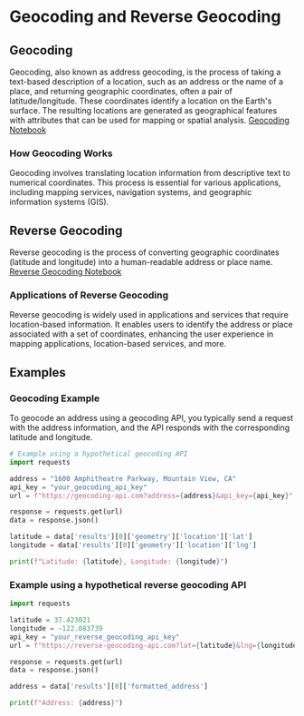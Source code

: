 # Geocoding and Reverse Geocoding

## Geocoding

Geocoding, also known as address geocoding, is the process of taking a text-based description of a location, such as an address or the name of a place, and returning geographic coordinates, often a pair of latitude/longitude. These coordinates identify a location on the Earth's surface. The resulting locations are generated as geographical features with attributes that can be used for mapping or spatial analysis. <a href="https://github.com/oechenique/geocoding/blob/main/Notebook/geocoding.ipynb" target="_blank">Geocoding Notebook</a>

### How Geocoding Works

Geocoding involves translating location information from descriptive text to numerical coordinates. This process is essential for various applications, including mapping services, navigation systems, and geographic information systems (GIS).

## Reverse Geocoding

Reverse geocoding is the process of converting geographic coordinates (latitude and longitude) into a human-readable address or place name. <a href="https://github.com/oechenique/geocoding/blob/main/Notebook/reverse_geocoding.ipynb" target="_blank">Reverse Geocoding Notebook</a>


### Applications of Reverse Geocoding

Reverse geocoding is widely used in applications and services that require location-based information. It enables users to identify the address or place associated with a set of coordinates, enhancing the user experience in mapping applications, location-based services, and more.

## Examples

### Geocoding Example

To geocode an address using a geocoding API, you typically send a request with the address information, and the API responds with the corresponding latitude and longitude.

```python
# Example using a hypothetical geocoding API
import requests

address = "1600 Amphitheatre Parkway, Mountain View, CA"
api_key = "your_geocoding_api_key"
url = f"https://geocoding-api.com?address={address}&api_key={api_key}"

response = requests.get(url)
data = response.json()

latitude = data['results'][0]['geometry']['location']['lat']
longitude = data['results'][0]['geometry']['location']['lng']

print(f"Latitude: {latitude}, Longitude: {longitude}")
```

### Example using a hypothetical reverse geocoding API

```python
import requests

latitude = 37.423021
longitude = -122.083739
api_key = "your_reverse_geocoding_api_key"
url = f"https://reverse-geocoding-api.com?lat={latitude}&lng={longitude}&api_key={api_key}"

response = requests.get(url)
data = response.json()

address = data['results'][0]['formatted_address']

print(f"Address: {address}")
```
